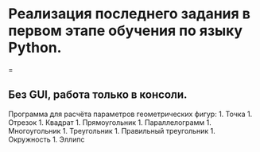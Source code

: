 # Реализация последнего задания в первом этапе обучения по языку Python.
=

Без GUI, работа только в консоли.
-

Программа для расчёта параметров геометрических фигур:
    1. Точка
    1. Отрезок
    1. Квадрат
    1. Прямоугольник
    1. Параллелограмм
    1. Многоугольник
    1. Треугольник
    1. Правильный треугольник
    1. Окружность
    1. Эллипс